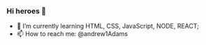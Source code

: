 ### Hi heroes 👋

- 🌱 I’m currently learning HTML, CSS, JavaScript, NODE, REACT;
- 📫 How to reach me: @andrew1Adams
